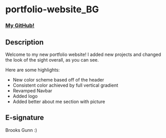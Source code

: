 # portfolio-website_BG

### [My GitHub!](https://github.com/worldunfurled)

## Description

Welcome to my new portfolio website! I added new projects and changed the look of the sight overall, as you can see.

Here are some highlights:

* New color scheme based off of the header
* Consistent color achieved by full vertical gradient
* Revamped Navbar
* Added logo
* Added better about me section with picture

## E-signature

Brooks Gunn :)